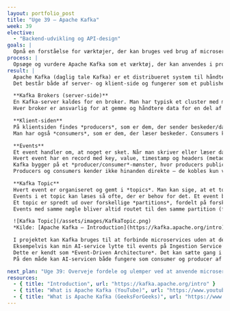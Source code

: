 ```yaml
---
layout: portfolio_post
title: "Uge 39 – Apache Kafka"
week: 39
elective:
  - "Backend-udvikling og API-design"
goals: |
  Opnå en forståelse for værktøjer, der kan bruges ved brug af microservices.
process: |
  Opsøge og vurdere Apache Kafka som et værktøj, der kan anvendes i projektet.
result: |
  Apache Kafka (daglig tale Kafka) er et distribueret system til håndtering af beskeder/streams, en såkaldt messagebroker.  
  Det består både af server- og klient-side og fungerer som et publisher-subscriber beskedsystem.  

  **Kafka Brokers (server-side)**  
  En Kafka-server kaldes for en broker. Man har typisk et cluster med mange brokers for at sikre høj tilgængelighed og mulighed for skalering.  
  Hver broker er ansvarlig for at gemme og håndtere data for en del af systemet. Data gemmes i det, man kalder for *topics*.  

  **Klient-siden**  
  På klientsiden findes *producers*, som er dem, der sender beskeder/data til et topic i Kafka.  
  Man har også *consumers*, som er dem, der læser beskeder. Consumers kan enten læse fra topics alene eller i grupper (*consumer groups*).  

  **Events**  
  Et event handler om, at noget er sket. Når man skriver eller læser data til Kafka, gøres dette i form af events.  
  Hvert event har en record med key, value, timestamp og headers (metadata).  
  Kafka bygger på et *producer/consumer*-mønster, hvor producers publicerer (skriver) events til Kafka, og consumers subscriber (læser og processerer) disse events.  
  Producers og consumers kender ikke hinanden direkte – de kobles kun via topics. Dette giver løs kobling og mulighed for at tilføje flere consumers uden at ændre procedurer.  

  **Kafka Topic**  
  Hvert event er organiseret og gemt i *topics*. Man kan sige, at et topic er en slags mappe i et filsystem, og events er filerne i den mappe.  
  Events i et topic kan læses så ofte, der er behov for det. Et event bliver ikke slettet, blot fordi det er læst – man kan selv bestemme, hvor længe et event skal gemmes.  
  Et topic er spredt ud over forskellige *partitions*, fordelt på forskellige Kafka brokers.  
  Events med samme nøgle bliver altid routet til den samme partition (for at bevare rækkefølgen).  

  ![Kafka Topic](/assets/images/KafkaTopic.png)  
  *Kilde: [Apache Kafka – Introduction](https://kafka.apache.org/intro)*  

  I projektet kan Kafka bruges til at forbinde microservices uden at de behøver kende hinanden direkte.  
  Eksempelvis kan min AI-service lytte til events på Ingestion Service’s topic – fx når et nyt billede skal analyseres.  
  Dette er kendt som *Event-Driven Architecture*. Det kan sætte gang i en analyse af billedet, hvorefter AI-servicen har sit eget topic, hvor der oprettes et event med resultatet, som Ingestion Service kan lytte til.  
  På den måde kan AI-servicen både fungere som consumer og producer af events.  

next_plan: "Uge 39: Overveje fordele og ulemper ved at anvende microservices kontra en monolitisk arkitektur."
resources:
  - { title: "Introduction", url: "https://kafka.apache.org/intro" }
  - { title: "What is Apache Kafka (YouTube)", url: "https://www.youtube.com/watch?v=vHbvbwSEYGo&t=556s" }
  - { title: "What is Apache Kafka (GeeksForGeeks)", url: "https://www.geeksforgeeks.org/apache-kafka/apache-kafka/" }
---
```

